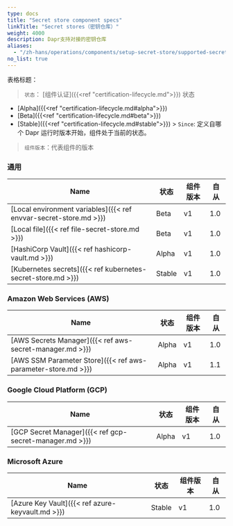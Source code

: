 ```yaml
---
type: docs
title: "Secret store component specs"
linkTitle: "Secret stores（密钥仓库）"
weight: 4000
description: Dapr支持对接的密钥仓库
aliases:
  - "/zh-hans/operations/components/setup-secret-store/supported-secret-stores/"
no_list: true
---
```


表格标题：

> `状态`： [组件认证]({{<ref "certification-lifecycle.md">}}) 状态
  - [Alpha]({{<ref "certification-lifecycle.md#alpha">}})
  - [Beta]({{<ref "certification-lifecycle.md#beta">}})
  - [Stable]({{<ref "certification-lifecycle.md#stable">}}) > `Since`: 定义自哪个 Dapr 运行时版本开始，组件处于当前的状态。

> `组件版本`：代表组件的版本

### 通用

| Name                                                              | 状态     | 组件版本 | 自从  |
| ----------------------------------------------------------------- | ------ | ---- | --- |
| [Local environment variables]({{< ref envvar-secret-store.md >}}) | Beta   | v1   | 1.0 |
| [Local file]({{< ref file-secret-store.md >}})                    | Beta   | v1   | 1.0 |
| [HashiCorp Vault]({{< ref hashicorp-vault.md >}})                 | Alpha  | v1   | 1.0 |
| [Kubernetes secrets]({{< ref kubernetes-secret-store.md >}})      | Stable | v1   | 1.0 |

### Amazon Web Services (AWS)

| Name                                                          | 状态    | 组件版本 | 自从  |
| ------------------------------------------------------------- | ----- | ---- | --- |
| [AWS Secrets Manager]({{< ref aws-secret-manager.md >}})      | Alpha | v1   | 1.0 |
| [AWS SSM Parameter Store]({{< ref aws-parameter-store.md >}}) | Alpha | v1   | 1.1 |

### Google Cloud Platform (GCP)

| Name                                                    | 状态    | 组件版本 | 自从  |
| ------------------------------------------------------- | ----- | ---- | --- |
| [GCP Secret Manager]({{< ref gcp-secret-manager.md >}}) | Alpha | v1   | 1.0 |

### Microsoft Azure

| Name                                             | 状态     | 组件版本 | 自从  |
| ------------------------------------------------ | ------ | ---- | --- |
| [Azure Key Vault]({{< ref azure-keyvault.md >}}) | Stable | v1   | 1.0 |

